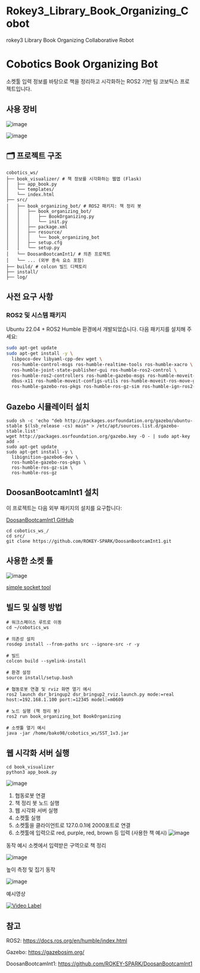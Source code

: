 # Rokey3_Library_Book_Organizing_Cobot
rokey3 Library Book Organizing Collaborative Robot

# Cobotics Book Organizing Bot

소켓툴 입력 정보를 바탕으로 책을 정리하고 시각화하는 ROS2 기반 팀 코보틱스 프로젝트입니다.

## 사용 장비
![image](https://github.com/user-attachments/assets/e6115195-658b-4864-abc5-638ba14c0478)


![image](https://github.com/user-attachments/assets/fe5fe635-e9d0-42cb-b05a-40d173ad6d6e)



## 🗂️ 프로젝트 구조
```
cobotics_ws/
├── book_visualizer/ # 책 정보를 시각화하는 웹앱 (Flask)
│   ├── app_book.py
│   └── templates/
│   └── index.html
├── src/
│   ├── book_organizing_bot/ # ROS2 패키지: 책 정리 봇
│   │   ├── book_organizing_bot/
│   │   │   ├── BookOrganizing.py
│   │   │   └── init.py
│   │   ├── package.xml
│   │   ├── resource/
│   │   │   └── book_organizing_bot
│   │   ├── setup.cfg
│   │   └── setup.py
│   └── DoosanBootcamInt1/ # 의존 프로젝트
│   └── ... (외부 종속 요소 포함)
├── build/ # colcon 빌드 디렉토리
├── install/
├── log/
```



## 사전 요구 사항

### ROS2 및 시스템 패키지

Ubuntu 22.04 + ROS2 Humble 환경에서 개발되었습니다. 다음 패키지를 설치해 주세요:

```bash
sudo apt-get update
sudo apt-get install -y \
  libpoco-dev libyaml-cpp-dev wget \
  ros-humble-control-msgs ros-humble-realtime-tools ros-humble-xacro \
  ros-humble-joint-state-publisher-gui ros-humble-ros2-control \
  ros-humble-ros2-controllers ros-humble-gazebo-msgs ros-humble-moveit-msgs \
  dbus-x11 ros-humble-moveit-configs-utils ros-humble-moveit-ros-move-group \
  ros-humble-gazebo-ros-pkgs ros-humble-ros-gz-sim ros-humble-ign-ros2-control
```

## Gazebo 시뮬레이터 설치
```
sudo sh -c 'echo "deb http://packages.osrfoundation.org/gazebo/ubuntu-stable $(lsb_release -cs) main" > /etc/apt/sources.list.d/gazebo-stable.list'
wget http://packages.osrfoundation.org/gazebo.key -O - | sudo apt-key add -
sudo apt-get update
sudo apt-get install -y \
  libignition-gazebo6-dev \
  ros-humble-gazebo-ros-pkgs \
  ros-humble-ros-gz-sim \
  ros-humble-ros-gz
```

## DoosanBootcamInt1 설치
이 프로젝트는 다음 외부 패키지의 설치를 요구합니다:

[DoosanBootcamInt1 GitHub](https://github.com/ROKEY-SPARK/DoosanBootcamInt1)

```
cd cobotics_ws_/
cd src/
git clone https://github.com/ROKEY-SPARK/DoosanBootcamInt1.git
```
## 사용한 소켓 툴
![image](https://github.com/user-attachments/assets/1704d6bb-76c2-4ff9-86c6-52c667c6a4cc)

[simple socket tool](https://sourceforge.net/projects/simple-socket-tool/)


## 빌드 및 실행 방법
```
# 워크스페이스 루트로 이동
cd ~/cobotics_ws

# 의존성 설치
rosdep install --from-paths src --ignore-src -r -y

# 빌드
colcon build --symlink-install

# 환경 설정
source install/setup.bash

# 협동로봇 연결 및 rviz 화면 열기 예시
ros2 launch dsr_bringup2 dsr_bringup2_rviz.launch.py mode:=real host:=192.168.1.100 port:=12345 model:=m0609

# 노드 실행 (책 정리 봇)
ros2 run book_organizing_bot BookOrganizing

# 소켓툴 열기 예시
java -jar /home/bako98/cobotics_ws/SST_1v3.jar

```

## 웹 시각화 서버 실행
```
cd book_visualizer
python3 app_book.py
```
![image](https://github.com/user-attachments/assets/30f49cf6-ee17-4482-a90e-0fa77f6dfd95)

1. 협동로봇 연결
2. 책 정리 봇 노드 실행
3. 웹 시각화 서버 실행
4. 소켓툴 실행
5. 소켓툴을 클라이언트로 127.0.0.1에 2000포트로 연결
6. 소켓툴에 입력으로 red, purple, red, brown 등 입력 (사용한 책 예시)
![image](https://github.com/user-attachments/assets/fbd92686-016a-4e8a-ba93-a18ab77a92be)

동작 예시
소켓에서 입력받은 구역으로 책 정리

![image](https://github.com/user-attachments/assets/c9140dc1-b196-4005-a6d1-2db99a74ae05)

높이 측정 및 집기 동작

![image](https://github.com/user-attachments/assets/8d5aef60-5066-4196-8b7a-daf5afe3984b)

예시영상

[![Video Label](http://img.youtube.com/vi/mOouOeEV-3M/0.jpg)](https://youtu.be/mOouOeEV-3M)




## 참고
ROS2: https://docs.ros.org/en/humble/index.html

Gazebo: https://gazebosim.org/

DoosanBootcamInt1: https://github.com/ROKEY-SPARK/DoosanBootcamInt1



